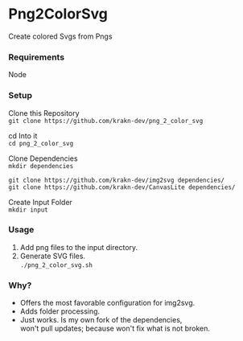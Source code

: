 # Png2ColorSvg
Create colored Svgs from Pngs

### Requirements
Node

### Setup
Clone this Repository  
`git clone https://github.com/krakn-dev/png_2_color_svg`  

cd Into it  
`cd png_2_color_svg`  

Clone Dependencies  
`mkdir dependencies`  

`git clone https://github.com/krakn-dev/img2svg dependencies/`  
`git clone https://github.com/krakn-dev/CanvasLite dependencies/`  

Create Input Folder  
`mkdir input`  

### Usage
1. Add png files to the input directory.  
2. Generate SVG files.   
`./png_2_color_svg.sh`

### Why?
+ Offers the most favorable configuration for img2svg.  
+ Adds folder processing.  
+ Just works. Is my own fork of the dependencies,  
  won't pull updates; because won't fix what is not broken.
